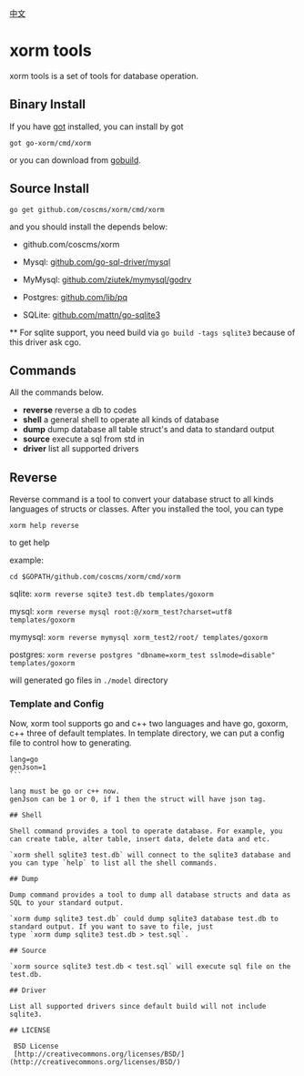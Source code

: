 
[中文](https://github.com/coscms/xorm/cmd/blob/master/README_CN.md)

# xorm tools

xorm tools is a set of  tools for database operation. 

## Binary Install

If you have [got](https://github.com/gobuild/got) installed, you can install by got

```
got go-xorm/cmd/xorm
```

or you can download from [gobuild](http://gobuild.io/download/github.com/lunny/got).

## Source Install

`go get github.com/coscms/xorm/cmd/xorm`

and you should install the depends below:

* github.com/coscms/xorm

* Mysql: [github.com/go-sql-driver/mysql](https://github.com/go-sql-driver/mysql)

* MyMysql: [github.com/ziutek/mymysql/godrv](https://github.com/ziutek/mymysql/godrv)

* Postgres: [github.com/lib/pq](https://github.com/lib/pq)

* SQLite: [github.com/mattn/go-sqlite3](https://github.com/mattn/go-sqlite3) 

** For sqlite support, you need build via `go build -tags sqlite3` because of this driver ask cgo.

## Commands

All the commands below.

* **reverse**     reverse a db to codes
* **shell**       a general shell to operate all kinds of database
* **dump**        dump database all table struct's and data to standard output
* **source**      execute a sql from std in
* **driver**      list all supported drivers

## Reverse

Reverse command is a tool to convert your database struct to all kinds languages of structs or classes. After you installed the tool, you can type 

`xorm help reverse`

to get help

example:

`cd $GOPATH/github.com/coscms/xorm/cmd/xorm`

sqlite:
`xorm reverse sqite3 test.db templates/goxorm`

mysql:
`xorm reverse mysql root:@/xorm_test?charset=utf8 templates/goxorm`

mymysql:
`xorm reverse mymysql xorm_test2/root/ templates/goxorm`

postgres:
`xorm reverse postgres "dbname=xorm_test sslmode=disable" templates/goxorm`

will generated go files in `./model` directory

### Template and Config

Now, xorm tool supports go and c++ two languages and have go, goxorm, c++ three of default templates. In template directory, we can put a config file to control how to generating.

````
lang=go
genJson=1
```

lang must be go or c++ now.
genJson can be 1 or 0, if 1 then the struct will have json tag.

## Shell

Shell command provides a tool to operate database. For example, you can create table, alter table, insert data, delete data and etc.

`xorm shell sqlite3 test.db` will connect to the sqlite3 database and you can type `help` to list all the shell commands.

## Dump

Dump command provides a tool to dump all database structs and data as SQL to your standard output.

`xorm dump sqlite3 test.db` could dump sqlite3 database test.db to standard output. If you want to save to file, just
type `xorm dump sqlite3 test.db > test.sql`.

## Source

`xorm source sqlite3 test.db < test.sql` will execute sql file on the test.db.

## Driver

List all supported drivers since default build will not include sqlite3.

## LICENSE

 BSD License
 [http://creativecommons.org/licenses/BSD/](http://creativecommons.org/licenses/BSD/)
